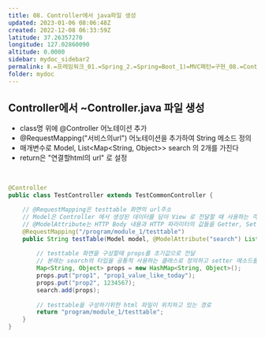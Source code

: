 ```yaml
---
title: 08. Controller에서 java파일 생성
updated: 2023-01-06 08:06:48Z
created: 2022-12-08 06:33:59Z
latitude: 37.26357270
longitude: 127.02860090
altitude: 0.0000
sidebar: mydoc_sidebar2
permalink: Ⅱ.=프레임워크_01.=Spring_2.=Spring=Boot_1)=MVC패턴=구현_08.=Controller에서=java파일=생성.html
folder: mydoc
---
```


## Controller에서 ~Controller.java 파일 생성
- class명 위에 @Controller 어노테이션 추가
- @RequestMapping("서비스의url") 어노테이션을 추가하여 String 메소드 정의
- 매개변수로 Model, List<Map<String, Object>> search 의 2개를 가진다
- return은 "연결할html의 url" 로 설정
<br>

```java
@Controller
public class TestController extends TestCommonController {

	// @RequestMapping은 testtable 화면의 url주소
	// Model은 Controller 에서 생성된 데이터를 담아 View 로 전달할 때 사용하는 객체
	// @ModelAttribute는 HTTP Body 내용과 HTTP 파라미터의 값들을 Getter, Setter, 생성자를  통해 주입하기 위해 사용
	@RequestMapping("/program/module_1/testtable")
	public String testTable(Model model, @ModelAttribute("search") List<Map<String, Object>> search) {
		
		// testtable 화면을 구성할때 props를 초기값으로 전달
		// 본래는 search의 타입을 공통적 사용하는 클래스로 정의하고 setter 메소드를 이용하여 설정
		Map<String, Object> props = new HashMap<String, Object>();
		props.put("prop1", "prop1_value_like_today");
		props.put("prop2", 1234567);
		search.add(props);
		
		// testtable을 구성하기위한 html 파일이 위치하고 있는 경로
		return "program/module_1/testtable";
	}
}
```
